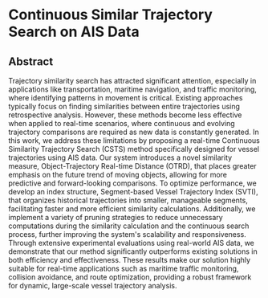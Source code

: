 # Continuous Similar Trajectory Search on AIS Data
## Abstract 
Trajectory similarity search has attracted significant attention, especially in applications like transportation, maritime navigation, and traffic monitoring, where identifying patterns in movement is critical. Existing approaches typically focus on finding similarities between entire trajectories using retrospective analysis. However, these methods become less effective when applied to real-time scenarios, where continuous and evolving trajectory comparisons are required as new data is constantly generated. In this work, we address these limitations by proposing a real-time Continuous Similarity Trajectory Search (CSTS) method specifically designed for vessel trajectories using AIS data. Our system introduces a novel similarity measure, Object-Trajectory Real-time Distance (OTRD), that places greater emphasis on the future trend of moving objects, allowing for more predictive and forward-looking comparisons. To optimize performance, we develop an index structure, Segment-based Vessel Trajectory Index (SVTI), that organizes historical trajectories into smaller, manageable segments, facilitating faster and more efficient similarity calculations. Additionally, we implement a variety of pruning strategies to reduce unnecessary computations during the similarity calculation and the continuous search process, further improving the system's scalability and responsiveness. Through extensive experimental evaluations using real-world AIS data, we demonstrate that our method significantly outperforms existing solutions in both efficiency and effectiveness. These results make our solution highly suitable for real-time applications such as maritime traffic monitoring, collision avoidance, and route optimization, providing a robust framework for dynamic, large-scale vessel trajectory analysis.

